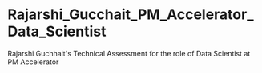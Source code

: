 # Rajarshi_Gucchait_PM_Accelerator_Data_Scientist
Rajarshi Guchhait's Technical Assessment for the role of Data Scientist at PM Accelerator
